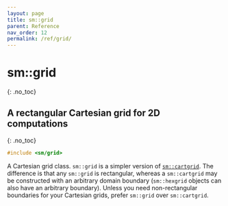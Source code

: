 ```yaml
---
layout: page
title: sm::grid
parent: Reference
nav_order: 12
permalink: /ref/grid/
---
```

# sm::grid
{: .no_toc}
## A rectangular Cartesian grid for 2D computations
{: .no_toc}
```c++
#include <sm/grid>
```

A Cartesian grid class. `sm::grid` is a simpler version of [`sm::cartgrid`](https://github.com/sebsjames/maths/blob/main/sm/cartgrid). The difference is that any `sm::grid` is rectangular, whereas a `sm::cartgrid` may be constructed with an arbitrary domain boundary (`sm::hexgrid` objects can also have an arbitrary boundary). Unless you need non-rectangular boundaries for your Cartesian grids, prefer `sm::grid` over `sm::cartgrid`.
